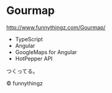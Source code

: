 # Gourmap

http://www.funnythingz.com/Gourmap/

- TypeScript
- Angular
- GoogleMaps for Angular
- HotPepper API

つくってる。

&copy; funnythingz
